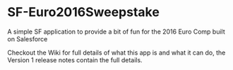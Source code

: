 # SF-Euro2016Sweepstake
A simple SF application to provide a bit of fun for the 2016 Euro Comp built on Salesforce

Checkout the Wiki for full details of what this app is and what it can do, the Version 1 release notes contain the full details.
